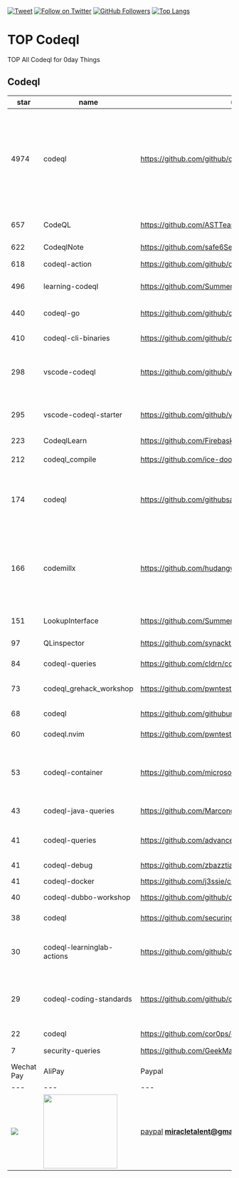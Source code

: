 [![Tweet](https://img.shields.io/twitter/url/http/Hktalent3135773.svg?style=social)](https://twitter.com/intent/follow?screen_name=Hktalent3135773) [![Follow on Twitter](https://img.shields.io/twitter/follow/Hktalent3135773.svg?style=social&label=Follow)](https://twitter.com/intent/follow?screen_name=Hktalent3135773) [![GitHub Followers](https://img.shields.io/github/followers/hktalent.svg?style=social&label=Follow)](https://github.com/hktalent/)
[![Top Langs](https://profile-counter.glitch.me/hktalent/count.svg)](https://51pwn.com)
<!-- header -->
# TOP Codeql
TOP All Codeql for 0day  Things
## Codeql
|star|name|url|des|
|---|---|---|---|
|4974|codeql|https://github.com/github/codeql|CodeQL: the libraries and queries that power security researchers around the world, as well as code scanning in GitHub Advanced Security (code scanning), LGTM.com, and LGTM Enterprise|
|657|CodeQL|https://github.com/ASTTeam/CodeQL|《深入理解CodeQL》Finding vulnerabilities with CodeQL.|
|622|CodeqlNote|https://github.com/safe6Sec/CodeqlNote|Codeql学习笔记|
|618|codeql-action|https://github.com/github/codeql-action|Actions for running CodeQL analysis|
|496|learning-codeql|https://github.com/SummerSec/learning-codeql|CodeQL Java 全网最全的中文学习资料|
|440|codeql-go|https://github.com/github/codeql-go|The CodeQL extractor and libraries for Go.|
|410|codeql-cli-binaries|https://github.com/github/codeql-cli-binaries|Binaries for the CodeQL CLI|
|298|vscode-codeql|https://github.com/github/vscode-codeql|An extension for Visual Studio Code that adds rich language support for CodeQL|
|295|vscode-codeql-starter|https://github.com/github/vscode-codeql-starter|Starter workspace to use with the CodeQL extension for Visual Studio Code.|
|223|CodeqlLearn|https://github.com/Firebasky/CodeqlLearn|记录学习codeql的过程|
|212|codeql_compile|https://github.com/ice-doom/codeql_compile|自动反编译闭源应用，创建codeql数据库|
|174|codeql|https://github.com/githubsatelliteworkshops/codeql|GitHub Satellite 2020 workshops on finding security vulnerabilities with CodeQL for Java/JavaScript.|
|166|codemillx|https://github.com/hudangwei/codemillx|codemillx is a tool for CodeQL, extract the comments in the code and generate codeql module. 强化Go开源项目安全检测(内含开源项目漏洞挖掘方法)|
|151|LookupInterface|https://github.com/SummerSec/LookupInterface|CodeQL 寻找 JNDI利用 Lookup接口|
|97|QLinspector|https://github.com/synacktiv/QLinspector|Finding Java gadget chains with CodeQL|
|84|codeql-queries|https://github.com/cldrn/codeql-queries|My CodeQL queries collection|
|73|codeql_grehack_workshop|https://github.com/pwntester/codeql_grehack_workshop|GreHack 2021 CodeQL for Java workshop|
|68|codeql|https://github.com/githubuniverseworkshops/codeql|CodeQL workshops for GitHub Universe|
|60|codeql.nvim|https://github.com/pwntester/codeql.nvim|CodeQL plugin for Neovim|
|53|codeql-container|https://github.com/microsoft/codeql-container|Prepackaged and precompiled github codeql container for rapid analysis, deployment and development.|
|43|codeql-java-queries|https://github.com/Marcono1234/codeql-java-queries|Personal LGTM CodeQL queries|
|41|codeql-queries|https://github.com/advanced-security/codeql-queries|GitHub's Field Team's CodeQL Custom Queries, Suites, and Configurations|
|41|codeql-debug|https://github.com/zbazztian/codeql-debug||
|41|codeql-docker|https://github.com/j3ssie/codeql-docker|Ready to use docker image for CodeQL|
|40|codeql-dubbo-workshop|https://github.com/github/codeql-dubbo-workshop||
|38|codeql|https://github.com/securingdev/codeql|Custom / Experimental CodeQL queries|
|30|codeql-learninglab-actions|https://github.com/github/codeql-learninglab-actions|Actions and Images for use in Learning Lab courses for CodeQL|
|29|codeql-coding-standards|https://github.com/github/codeql-coding-standards|This repository contains CodeQL queries and libraries which support various Coding Standards.|
|22|codeql|https://github.com/cor0ps/codeql|收集规则|
|7|security-queries|https://github.com/GeekMasher/security-queries|CodeQL Security Queries|# Donation
| Wechat Pay | AliPay | Paypal | BTC Pay |BCH Pay |
| --- | --- | --- | --- | --- |
|<img src=https://github.com/hktalent/myhktools/blob/master/md/wc.png>|<img width=166 src=https://github.com/hktalent/myhktools/blob/master/md/zfb.png>|[paypal](https://www.paypal.me/pwned2019) **miracletalent@gmail.com**|<img width=166 src=https://github.com/hktalent/myhktools/blob/master/md/BTC.png>|<img width=166 src=https://github.com/hktalent/myhktools/blob/master/md/BCH.jpg>|

